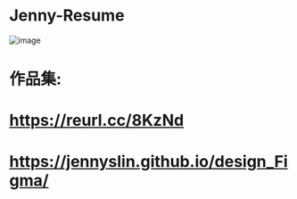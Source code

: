 # Jenny-Resume

![image](https://jennyslin.github.io/Jenny-Resume/jenny-resumee.jpg)

# 作品集:
# https://reurl.cc/8KzNd
# https://jennyslin.github.io/design_Figma/

